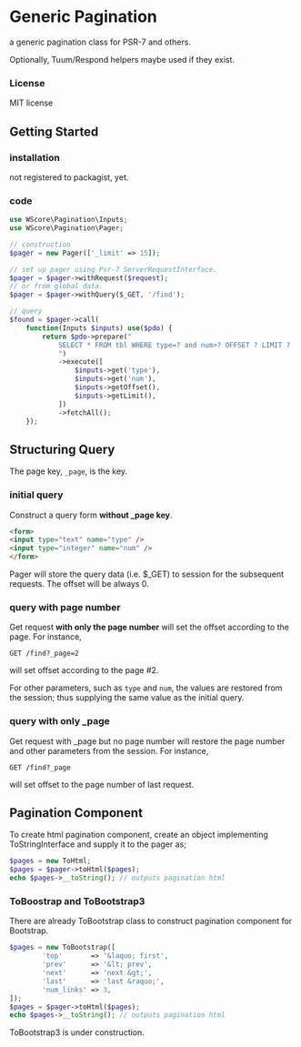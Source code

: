 Generic Pagination
================

a generic pagination class for PSR-7 and others. 

Optionally, Tuum/Respond helpers maybe used if they exist. 

### License

MIT license

Getting Started
----

### installation

not registered to packagist, yet. 

### code

```php
use WScore\Pagination\Inputs;
use WScore\Pagination\Pager;

// construction
$pager = new Pager(['_limit' => 15]);

// set up pager using Psr-7 ServerRequestInterface.
$pager = $pager->withRequest($request);
// or from global data. 
$pager = $pager->withQuery($_GET, '/find');

// query 
$found = $pager->call(
    function(Inputs $inputs) use($pdo) {
        return $pdo->prepare("
            SELECT * FROM tbl WHERE type=? and num>? OFFSET ? LIMIT ?
            ")
            ->execute([
                $inputs->get('type'),
                $inputs->get('num'),
                $inputs->getOffset(),
                $inputs->getLimit(),
            ])
            ->fetchAll();
    });
```

Structuring Query
-----

The page key, `_page`, is the key. 

### initial query

Construct a query form **without _page key**. 

```html
<form>
<input type="text" name="type" />
<input type="integer" name="num" />
</form>
```

Pager will store the query data (i.e. $_GET) to session for the subsequent requests. The offset will be always 0. 

### query with page number 

Get request **with only the page number** will set the offset according to the page. For instance, 

```
GET /find?_page=2
```

will set offset according to the page #2. 

For other parameters, such as `type` and `num`, the values are restored from the session; thus supplying the same value as the initial query. 

### query with only _page

Get request with _page but no page number will restore the page number and other parameters from the session. For instance, 

```
GET /find?_page
```

will set offset to the page number of last request. 

Pagination Component
----

To create html pagination component, create an object implementing ToStringInterface and supply it to the pager as;

```php
$pages = new ToHtml;
$pages = $pager->toHtml($pages);
echo $pages->__toString(); // outputs pagination html
```

### ToBoostrap and ToBootstrap3

There are already ToBootstrap class to construct pagination component for Bootstrap. 

```php
$pages = new ToBootstrap([
        'top'       => '&laquo; first',
        'prev'      => '&lt; prev',
        'next'      => 'next &gt;',
        'last'      => 'last &raquo;',
        'num_links' => 3,
]);
$pages = $pager->toHtml($pages);
echo $pages->__toString(); // outputs pagination html
```

ToBootstrap3 is under construction. 